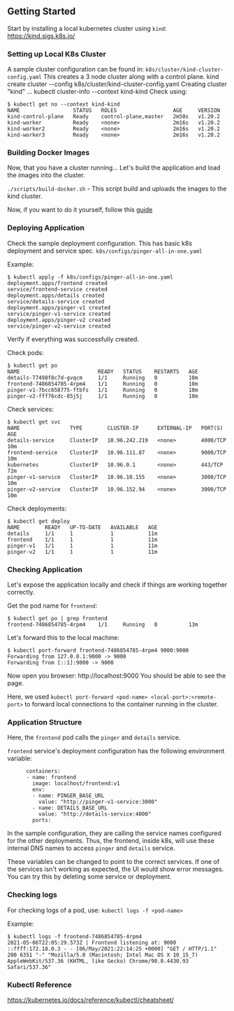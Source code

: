 

## Getting Started

Start by installing a local kubernetes cluster using `kind`: https://kind.sigs.k8s.io/

### Setting up Local K8s Cluster
A sample cluster configuration can be found in: `k8s/cluster/kind-cluster-config.yaml`
This creates a 3 node cluster along with a control plane.
 kind create cluster --config k8s/cluster/kind-cluster-config.yaml
Creating cluster "kind" ...
kubectl cluster-info --context kind-kind
Check using:
 
```
$ kubectl get no --context kind-kind
NAME                 STATUS   ROLES                  AGE     VERSION
kind-control-plane   Ready    control-plane,master   2m50s   v1.20.2
kind-worker          Ready    <none>                 2m16s   v1.20.2
kind-worker2         Ready    <none>                 2m16s   v1.20.2
kind-worker3         Ready    <none>                 2m16s   v1.20.2
```

### Building Docker Images
Now, that you have a cluster running...
Let's build the application and load the images into the cluster.

`./scripts/build-docker.sh` - This script build and uploads the images to the kind cluster.

Now, if you want to do it yourself, follow this [guide](https://kind.sigs.k8s.io/docs/user/quick-start/#loading-an-image-into-your-cluster)

### Deploying Application
Check the sample deployment configuration. This has basic k8s deployment and service spec. 
`k8s/configs/pinger-all-in-one.yaml`


Example:
 
```
$ kubectl apply -f k8s/configs/pinger-all-in-one.yaml
deployment.apps/frontend created
service/frontend-service created
deployment.apps/details created
service/details-service created
deployment.apps/pinger-v1 created
service/pinger-v1-service created
deployment.apps/pinger-v2 created
service/pinger-v2-service created
```
Verify if everything was successfully created.


Check pods:
 
```
$ kubectl get po
NAME                         READY   STATUS    RESTARTS   AGE
details-77498f8c7d-gvqcm     1/1     Running   0          10m
frontend-7486854785-4rpm4    1/1     Running   0          10m
pinger-v1-7bcc658775-ftbfs   1/1     Running   0          10m
pinger-v2-fff76cdc-85j5j     1/1     Running   0          10m
```


Check services:
 
```
$ kubectl get svc 
NAME                TYPE        CLUSTER-IP      EXTERNAL-IP   PORT(S)    AGE
details-service     ClusterIP   10.96.242.219   <none>        4000/TCP   10m
frontend-service    ClusterIP   10.96.111.87    <none>        9000/TCP   10m
kubernetes          ClusterIP   10.96.0.1       <none>        443/TCP    72m
pinger-v1-service   ClusterIP   10.96.10.155    <none>        3000/TCP   10m
pinger-v2-service   ClusterIP   10.96.152.94    <none>        3000/TCP   10m
```


Check deployments:
 
```
$ kubectl get deploy
NAME        READY   UP-TO-DATE   AVAILABLE   AGE
details     1/1     1            1           11m
frontend    1/1     1            1           11m
pinger-v1   1/1     1            1           11m
pinger-v2   1/1     1            1           11m
```

### Checking Application

Let's expose the application locally and check if things are working together correctly.

Get the pod name for `frontend`:
 
```
$ kubectl get po | grep frontend
frontend-7486854785-4rpm4    1/1     Running   0          13m
```

Let's forward this to the local machine:
 
```
$ kubectl port-forward frontend-7486854785-4rpm4 9000:9000
Forwarding from 127.0.0.1:9000 -> 9000
Forwarding from [::1]:9000 -> 9000
```

Now open you browser: http://localhost:9000
You should be able to see the page.

Here, we used `kubectl port-forward <pod-name> <local-port>:<remote-port>` to forward local connections
to the container running in the cluster. 

### Application Structure
Here, the `frontend` pod calls the `pinger` and `details` service. 

`frontend` service's deployment configuration has the following environment variable:
 
```
      containers:
      - name: frontend
        image: localhost/frontend:v1
        env:
        - name: PINGER_BASE_URL
          value: "http://pinger-v1-service:3000"
        - name: DETAILS_BASE_URL
          value: "http://details-service:4000"
        ports:
```
 
In the sample configuration, they are calling the service names configured for the other deployments.
Thus, the frontend, inside k8s, will use these internal DNS names to access `pinger` and `details` service.

These variables can be changed to point to the correct services. 
If one of the services isn't working as expected,
the UI would show error messages. You can try this by deleting some service or deployment.


### Checking logs
For checking logs of a pod, use:
`kubectl logs -f <pod-name>`

Example:
 
```
$ kubectl logs -f frontend-7486854785-4rpm4
2021-05-06T22:05:29.573Z | Frontend listening at: 9000
::ffff:172.18.0.3 - - [06/May/2021:22:14:25 +0000] "GET / HTTP/1.1" 200 6351 "-" "Mozilla/5.0 (Macintosh; Intel Mac OS X 10_15_7) AppleWebKit/537.36 (KHTML, like Gecko) Chrome/90.0.4430.93 Safari/537.36"
```

### Kubectl Reference
https://kubernetes.io/docs/reference/kubectl/cheatsheet/


